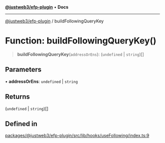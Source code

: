 [**@justweb3/efp-plugin**](../README.md) • **Docs**

***

[@justweb3/efp-plugin](../globals.md) / buildFollowingQueryKey

# Function: buildFollowingQueryKey()

> **buildFollowingQueryKey**(`addressOrEns`): (`undefined` \| `string`)[]

## Parameters

• **addressOrEns**: `undefined` \| `string`

## Returns

(`undefined` \| `string`)[]

## Defined in

[packages/@justweb3/efp-plugin/src/lib/hooks/useFollowing/index.ts:9](https://github.com/JustaName-id/JustaName-sdk/blob/dc845c10af242e3ca87d95ef392516ac0bfa8b95/packages/@justweb3/efp-plugin/src/lib/hooks/useFollowing/index.ts#L9)

